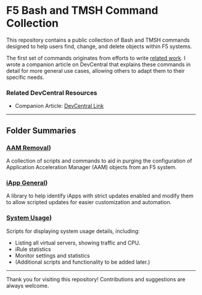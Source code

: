 # F5 Bash and TMSH Command Collection

This repository contains a public collection of Bash and TMSH commands designed to help users find, change, and delete objects within F5 systems. 

The first set of commands originates from efforts to write [related work](https://my.f5.com/manage/s/article/K000149084). I wrote a companion article on DevCentral that explains these commands in detail for more general use cases, allowing others to adapt them to their specific needs. 

### Related DevCentral Resources
- Companion Article: [DevCentral Link](https://community.f5.com/kb/technicalarticles/using-bash-and-tmsh-to-make-bulk-updates/339473)

---

## Folder Summaries

### [AAM Removal](/aam_removal/README.MD))
A collection of scripts and commands to aid in purging the configuration of Application Acceleration Manager (AAM) objects from an F5 system. 

### [iApp General](/iapp_general/README.MD))
A library to help identify iApps with strict updates enabled and modify them to allow scripted updates for easier customization and automation.

### [System Usage](/system_usage/README.MD))
Scripts for displaying system usage details, including:
- Listing all virtual servers, showing traffic and CPU. 
- iRule statistics
- Monitor settings and statistics
- (Additional scripts and functionality to be added later.)

---

Thank you for visiting this repository! Contributions and suggestions are always welcome.